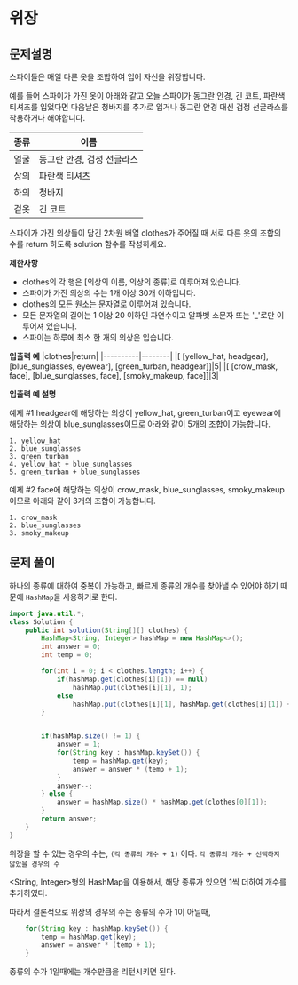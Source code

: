 # 위장
## 문제설명
스파이들은 매일 다른 옷을 조합하여 입어 자신을 위장합니다.

예를 들어 스파이가 가진 옷이 아래와 같고 오늘 스파이가 동그란 안경, 긴 코트, 파란색 티셔츠를 입었다면 다음날은 청바지를 추가로 입거나 동그란 안경 대신 검정 선글라스를 착용하거나 해야합니다.

|종류|이름|
|----|----|
|얼굴|동그란 안경, 검정 선글라스|
|상의|파란색  티셔츠|
|하의|청바지|
|겉옷|긴 코트|

스파이가 가진 의상들이 담긴 2차원 배열 clothes가 주어질 때 서로 다른 옷의 조합의 수를 return 하도록 solution 함수를 작성하세요.

**제한사항**
* clothes의 각 행은 [의상의 이름, 의상의 종류]로 이루어져 있습니다.
* 스파이가 가진 의상의 수는 1개 이상 30개 이하입니다.
* clothes의 모든 원소는 문자열로 이루어져 있습니다.
* 모든 문자열의 길이는 1 이상 20 이하인 자연수이고 알파벳 소문자 또는 '_'로만 이루어져 있습니다.
* 스파이는 하루에 최소 한 개의 의상은 입습니다.

**입출력 예**
|clothes|return|
|----------|--------|
|[ [yellow_hat, headgear], [blue_sunglasses, eyewear], [green_turban, headgear]]|5|
|[ [crow_mask, face], [blue_sunglasses, face], [smoky_makeup, face]]|3|

**입출력 예 설명**

예제 #1
headgear에 해당하는 의상이 yellow_hat, green_turban이고 eyewear에 해당하는 의상이 blue_sunglasses이므로 아래와 같이 5개의 조합이 가능합니다.
```
1. yellow_hat
2. blue_sunglasses
3. green_turban
4. yellow_hat + blue_sunglasses
5. green_turban + blue_sunglasses
```

예제 #2
face에 해당하는 의상이 crow_mask, blue_sunglasses, smoky_makeup이므로 아래와 같이 3개의 조합이 가능합니다.

```
1. crow_mask
2. blue_sunglasses
3. smoky_makeup
```

## 문제 풀이
하나의 종류에 대하여 중복이 가능하고, 빠르게 종류의 개수를 찾아낼 수 있어야 하기 때문에 `HashMap`을 사용하기로 한다.

```java
import java.util.*;
class Solution {
    public int solution(String[][] clothes) {
        HashMap<String, Integer> hashMap = new HashMap<>();
        int answer = 0;
        int temp = 0;

        for(int i = 0; i < clothes.length; i++) {
            if(hashMap.get(clothes[i][1]) == null)
                hashMap.put(clothes[i][1], 1);
            else
                hashMap.put(clothes[i][1], hashMap.get(clothes[i][1]) + 1);
        }


        if(hashMap.size() != 1) {
            answer = 1;
            for(String key : hashMap.keySet()) {
                temp = hashMap.get(key);
                answer = answer * (temp + 1);
            }
            answer--;
        } else {
            answer = hashMap.size() * hashMap.get(clothes[0][1]);
        }
        return answer;
    }
}
```

위장을 할 수 있는 경우의 수는, `(각 종류의 개수 + 1)` 이다.
`각 종류의 개수 + 선택하지 않았을 경우의 수`

<String, Integer>형의 HashMap을 이용해서, 해당 종류가 있으면 1씩 더하여 개수를 추가하였다.

따라서 결론적으로 위장의 경우의 수는 종류의 수가 1이 아닐때, 
```java
    for(String key : hashMap.keySet()) {
        temp = hashMap.get(key);
        answer = answer * (temp + 1);
    }
```

종류의 수가 1일때에는 개수만큼을 리턴시키면 된다.